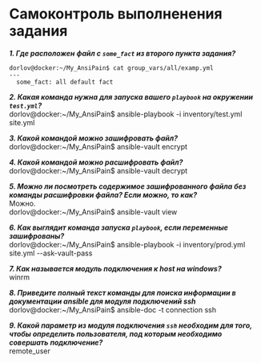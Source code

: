 # Самоконтроль выполненения задания

***1. Где расположен файл с `some_fact` из второго пункта задания?***
```'
dorlov@docker:~/My_AnsiPain$ cat group_vars/all/examp.yml
---
  some_fact: all default fact
```

***2. Какая команда нужна для запуска вашего `playbook` на окружении `test.yml`?***\
dorlov@docker:~/My_AnsiPain$ ansible-playbook -i inventory/test.yml site.yml

***3. Какой командой можно зашифровать файл?***\
dorlov@docker:~/My_AnsiPain$ ansible-vault encrypt

***4. Какой командой можно расшифровать файл?***\
dorlov@docker:~/My_AnsiPain$ ansible-vault decrypt

***5. Можно ли посмотреть содержимое зашифрованного файла без команды расшифровки файла? Если можно, то как?***\
Можно.\
dorlov@docker:~/My_AnsiPain$ ansible-vault view

***6. Как выглядит команда запуска `playbook`, если переменные зашифрованы?***\
dorlov@docker:~/My_AnsiPain$ ansible-playbook -i inventory/prod.yml site.yml --ask-vault-pass

***7. Как называется модуль подключения к host на windows?***\
winrm

***8. Приведите полный текст команды для поиска информации в документации ansible для модуля подключений ssh*** \
dorlov@docker:~/My_AnsiPain$ ansible-doc -t connection ssh

***9. Какой параметр из модуля подключения `ssh` необходим для того, чтобы определить пользователя, под которым необходимо совершать подключение?***\
remote_user
